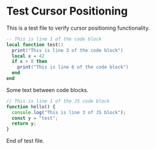 # Test Cursor Positioning

This is a test file to verify cursor positioning functionality.

```lua
-- This is line 1 of the code block
local function test()
  print("This is line 3 of the code block")
  local x = 42
  if x > 0 then
    print("This is line 6 of the code block")
  end
end
```

Some text between code blocks.

```javascript
// This is line 1 of the JS code block  
function hello() {
  console.log("This is line 3 of JS block");
  const y = "test";
  return y;
}
```

End of test file.